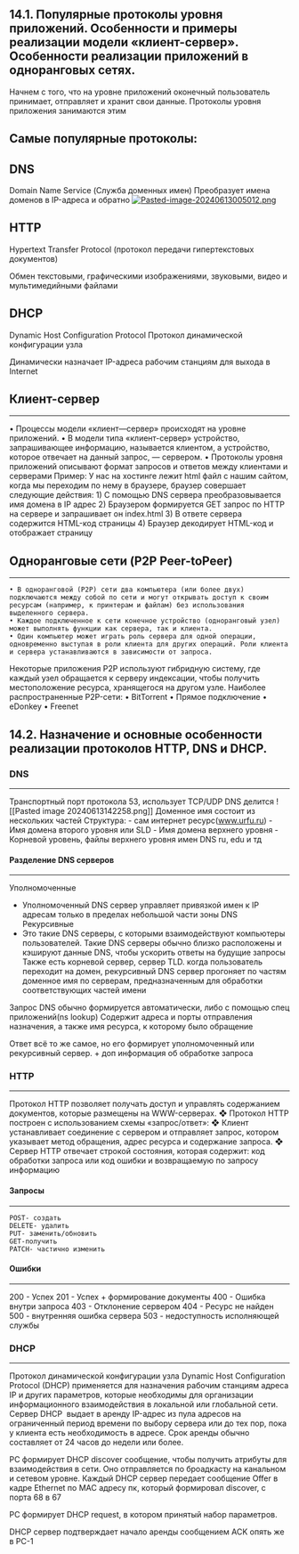 ## 14.1. Популярные протоколы уровня прилoжений. Особенности и примеры реализации модели «клиент-сервер». Особенности реализации приложений в одноранговых сетях.  

Начнем с того, что на уровне приложений оконечный пользователь принимает, отправляет и хранит свои данные. Протоколы уровня приложения занимаются этим 

Самые популярные протоколы: 
---
DNS
---

Domain Name Service (Служба доменных имен)
Преобразует имена доменов в IP-адреса и обратно
[![Pasted-image-20240613005012.png](https://i.postimg.cc/6q91ZkYc/Pasted-image-20240613005012.png)](https://postimg.cc/PpR4sRGv)

HTTP
---

Hypertext Transfer Protocol (протокол передачи гипертекстовых документов)

Обмен текстовыми, графическими изображениями, звуковыми, видео и мультимедийными файлами

DHCP
---
Dynamic Host Configuration Protocol Протокол динамической конфигурации узла

Динамически назначает IP-адреса рабочим станциям для выхода в Internet

## Клиент-сервер

---

• Процессы модели «клиент—сервер» происходят на уровне приложений. 
• В модели типа «клиент-сервер» устройство, запрашивающее информацию, называется клиентом, а устройство, которое отвечает на данный запрос, — сервером. 
• Протоколы уровня приложений описывают формат запросов и ответов между клиентами и серверами
Пример: 
	У нас на хостинге лежит html файл с нашим сайтом, когда мы переходим по нему в браузере, браузер совершает следующие действия: 
	1) С помощью DNS сервера преобразовывается имя домена в IP адрес
	2) Браузером формируется GET запрос по HTTP на сервере и запрашивает он  index.html
	3) В ответе сервера содержится HTML-код страницы 
	4) Браузер декодирует HTML-код и отображает страницу

## Одноранговые сети (P2P Peer-toPeer)
---
	• В одноранговой (P2P) сети два компьютера (или более двух) подключаются между собой по сети и могут открывать доступ к своим ресурсам (например, к принтерам и файлам) без использования выделенного сервера. 
	• Каждое подключенное к сети конечное устройство (одноранговый узел) может выполнять функции как сервера, так и клиента. 
	• Один компьютер может играть роль сервера для одной операции, одновременно выступая в роли клиента для других операций. Роли клиента и сервера устанавливаются в зависимости от запроса.

Некоторые приложения P2P используют гибридную систему, где каждый узел обращается к серверу индексации, чтобы получить местоположение ресурса, хранящегося на другом узле.
Наиболее распространенные P2P-сети: 
• BitTorrent
• Прямое подключение 
• eDonkey 
• Freenet
## 14.2. Назначение и основные особенности реализации протоколов HTTP, DNS и DHCP.


### DNS
___
Транспортный порт протокола 53, использует TCP/UDP
DNS делится 
![[Pasted image 20240613142258.png]]
Доменное имя состоит из нескольких частей
Структура: 
	- сам интернет ресурс(www.urfu.ru)
	- Имя домена второго уровня или SLD
	- Имя домена верхнего уровня
	- Корневой уровень, файлы верхнего уровня имен DNS ru, edu и тд
#### Разделение DNS серверов
---
Уполномоченные
- Уполномоченный DNS сервер управляет привязкой имен к IP адресам только в пределах небольшой части зоны DNS
Рекурсивные 
- Это такие DNS серверы, с которыми взаимодействуют компьютеры пользователей. Такие DNS серверы обычно близко расположены и кэшируют данные DNS, чтобы ускорить ответы на будущие запросы  
Также есть корневой сервер, сервер TLD. 
когда пользователь переходит на домен, рекурсивный DNS сервер прогоняет по частям доменное имя по серверам, предназначенным для обработки соответствующих частей имени

Запрос  DNS обычно формируется автоматически, либо с помощью спец приложений(ns lookup)
Содержит адреса и порты отправления назначения, а также имя ресурса, к которому было обращение


Ответ всё то же самое, но его формирует уполномоченный или рекурсивный сервер. + доп информация об обработке запроса 

### HTTP
---
Протокол HTTP позволяет получать доступ и управлять содержанием документов, которые размещены на WWW-серверах. 
	❖ Протокол HTTP построен с использованием схемы «запрос/ответ»: 
	❖ Клиент устанавливает соединение с сервером и отправляет запрос, котором указывает метод обращения, адрес ресурса и содержание запроса. 
	❖ Сервер HTTP отвечает строкой состояния, которая содержит: код обработки запроса или код ошибки и возвращаемую по запросу информацию
#### Запросы
---
	POST- создать
	DELETE- удалить
	PUT- заменить/обновить
	GET-получить
	PATCH- частично изменить 

#### Ошибки
---
200 - Успех
201 - Успех + формирование документы
400 - Ошибка внутри запроса 
403 - Отклонение сервером 
404 - Ресурс не найден
500 - внутренняя ошибка сервера 
503 - недоступность исполняющей службы


### DHCP
---
Протокол динамической конфигурации узла Dynamic Host Configuration Protocol (DHCP) применяется для назначения рабочим станциям адреса IP и других параметров, которые необходимы для организации информационного взаимодействия в локальной или глобальной сети. Сервер DHCP  выдает в аренду IP-адрес из пула адресов на ограниченный период времени по выбору сервера или до тех пор, пока у клиента есть необходимость в адресе. Срок аренды обычно составляет от 24 часов до недели или более.

PC формирует DHCP discover сообщение, чтобы получить атрибуты для взаимодействия в сети. Оно отправляется по броадкасту на канальном и сетевом уровне. 
Каждый DHCP сервер передает сообщение Offer в кадре Ethernet по MAC адресу пк, который формировал discover, с порта 68 в 67

PC формирует DHCP request, в котором принятый набор параметров.

DHCP сервер подтверждает начало аренды сообщением ACK опять же в PC-1

